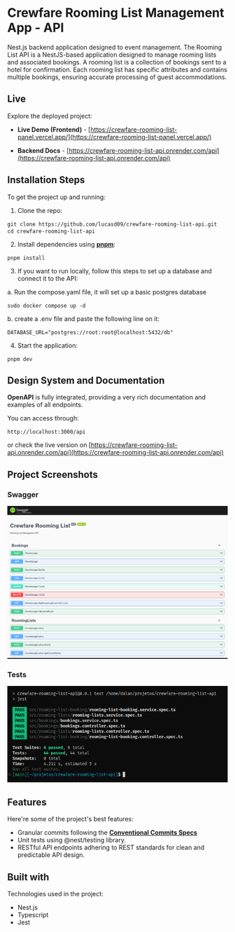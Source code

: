 # Crewfare Rooming List Management App - API #

Nest.js backend application designed to event management. The Rooming List API is a NestJS-based application designed to manage rooming lists and associated bookings. A rooming list is a collection of bookings sent to a hotel for confirmation. Each rooming list has specific attributes and contains multiple bookings, ensuring accurate processing of guest accommodations.

## Live ##

Explore the deployed project:

- **Live Demo (Frontend)** - [https://crewfare-rooming-list-panel.vercel.app/](https://crewfare-rooming-list-panel.vercel.app/)

- **Backend Docs** - [https://crewfare-rooming-list-api.onrender.com/api](https://crewfare-rooming-list-api.onrender.com/api)

## Installation Steps ##

To get the project up and running:

1. Clone the repo:

  ```shell
  git clone https://github.com/lucasd09/crewfare-rooming-list-api.git
  cd crewfare-rooming-list-api
  ```

2. Install dependencies using **[pnpm](https://pnpm.io/installation)**:

  ```shell
  pnpm install
  ```

3. If you want to run locally, follow this steps to set up a database and connect it to the API:

  a. Run the compose.yaml file, it will set up a basic postgres database

  ```shell
  sudo docker compose up -d
  ```

  b. create a .env file and paste the following line on it: 
  ```
  DATABASE_URL="postgres://root:root@localhost:5432/db"

  ```

4. Start the application:

  ```shell
  pnpm dev
  ```

## Design System and Documentation ##

**OpenAPI** is fully integrated, providing a very rich documentation and examples of all endpoints.

You can access through:

```
http://localhost:3000/api
```

or check the live version on [https://crewfare-rooming-list-api.onrender.com/api](https://crewfare-rooming-list-api.onrender.com/api)

## Project Screenshots ##

### Swagger ###

![Swagger](./public/swagger.png)

### Tests ###

![Tests](./public/tests.png)

## Features ##

Here're some of the project's best features:

- Granular commits following the **[Conventional Commits Specs](https://www.conventionalcommits.org/en/v1.0.0/)**
- Unit tests using @nest/testing library.
- RESTful API endpoints adhering to REST standards for clean and predictable API design.

## Built with ##

Technologies used in the project:

- Nest.js
- Typescript
- Jest

